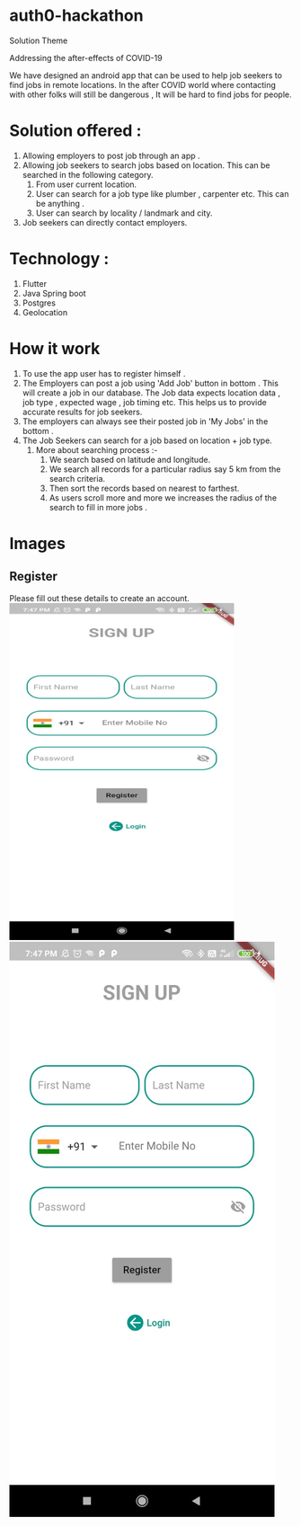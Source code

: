 # auth0-hackathon

Solution Theme

Addressing the after-effects of COVID-19

We have designed an android app that can be used to help job seekers to find jobs in remote locations. 
In the after COVID world where contacting with other folks will still be dangerous , It will be hard to find jobs for people. 

# Solution offered :

1. Allowing employers to post job through an app .
2. Allowing job seekers to search jobs based on location. This can be searched in the following category.
    1. From user current location.
    2. User can search for a job type like plumber , carpenter etc. This can be anything .
    3. User can search by locality / landmark  and city. 
4. Job seekers can directly contact employers.

# Technology :

1. Flutter 
2. Java Spring boot
3. Postgres
4. Geolocation

# How it work

1. To use the app user has to register himself . 
2. The Employers can post a job using 'Add Job' button in bottom . This will create a job in our database. The Job data expects location data , job type , expected wage , job timing etc. This helps us to provide accurate results for job seekers.
3. The employers can always see their posted job in 'My Jobs' in the bottom . 
4. The Job Seekers can search for a job based on location + job type.
    1. More about searching process :- 
        1. We search based on latitude and longitude. 
        2. We search all records for a particular radius say 5 km from the search criteria. 
        3. Then sort the records based on nearest to farthest.
        4. As users scroll more and more we increases the radius of the search to fill in more jobs .
    

# Images

## Register
   Please fill out these details to create an account.
   <img src="https://github.com/ShubhmAsati/auth0-hackathon/blob/master/images/register.jpeg" width="400" height="600">
   ![register Screen ](https://github.com/ShubhmAsati/auth0-hackathon/blob/master/images/register.jpeg)
